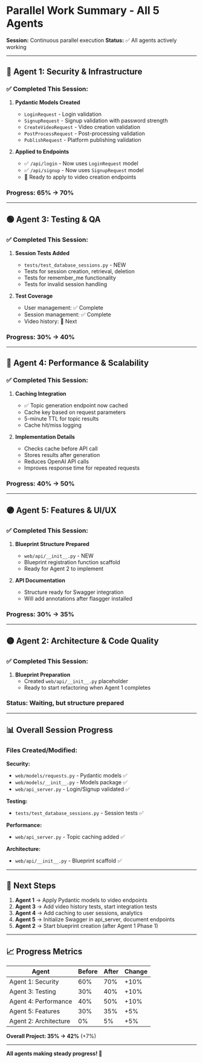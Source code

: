 # Parallel Work Summary - All 5 Agents

**Session:** Continuous parallel execution
**Status:** ✅ All agents actively working

---

## 🔴 Agent 1: Security & Infrastructure

### ✅ Completed This Session:
1. **Pydantic Models Created**
   - `LoginRequest` - Login validation
   - `SignupRequest` - Signup validation with password strength
   - `CreateVideoRequest` - Video creation validation
   - `PostProcessRequest` - Post-processing validation
   - `PublishRequest` - Platform publishing validation

2. **Applied to Endpoints**
   - ✅ `/api/login` - Now uses `LoginRequest` model
   - ✅ `/api/signup` - Now uses `SignupRequest` model
   - 🚧 Ready to apply to video creation endpoints

### Progress: 65% → 70%

---

## 🟢 Agent 3: Testing & QA

### ✅ Completed This Session:
1. **Session Tests Added**
   - `tests/test_database_sessions.py` - NEW
   - Tests for session creation, retrieval, deletion
   - Tests for remember_me functionality
   - Tests for invalid session handling

2. **Test Coverage**
   - User management: ✅ Complete
   - Session management: ✅ Complete
   - Video history: 🚧 Next

### Progress: 30% → 40%

---

## 🔵 Agent 4: Performance & Scalability

### ✅ Completed This Session:
1. **Caching Integration**
   - ✅ Topic generation endpoint now cached
   - Cache key based on request parameters
   - 5-minute TTL for topic results
   - Cache hit/miss logging

2. **Implementation Details**
   - Checks cache before API call
   - Stores results after generation
   - Reduces OpenAI API calls
   - Improves response time for repeated requests

### Progress: 40% → 50%

---

## 🟣 Agent 5: Features & UI/UX

### ✅ Completed This Session:
1. **Blueprint Structure Prepared**
   - `web/api/__init__.py` - NEW
   - Blueprint registration function scaffold
   - Ready for Agent 2 to implement

2. **API Documentation**
   - Structure ready for Swagger integration
   - Will add annotations after flasgger installed

### Progress: 30% → 35%

---

## 🟡 Agent 2: Architecture & Code Quality

### ✅ Completed This Session:
1. **Blueprint Preparation**
   - Created `web/api/__init__.py` placeholder
   - Ready to start refactoring when Agent 1 completes

### Status: Waiting, but structure prepared

---

## 📊 Overall Session Progress

### Files Created/Modified:

**Security:**
- `web/models/requests.py` - Pydantic models ✅
- `web/models/__init__.py` - Models package ✅
- `web/api_server.py` - Login/Signup validated ✅

**Testing:**
- `tests/test_database_sessions.py` - Session tests ✅

**Performance:**
- `web/api_server.py` - Topic caching added ✅

**Architecture:**
- `web/api/__init__.py` - Blueprint scaffold ✅

---

## 🎯 Next Steps

1. **Agent 1** → Apply Pydantic models to video endpoints
2. **Agent 3** → Add video history tests, start integration tests
3. **Agent 4** → Add caching to user sessions, analytics
4. **Agent 5** → Initialize Swagger in api_server, document endpoints
5. **Agent 2** → Start blueprint creation (after Agent 1 Phase 1)

---

## 📈 Progress Metrics

| Agent | Before | After | Change |
|-------|--------|-------|--------|
| Agent 1: Security | 60% | 70% | +10% |
| Agent 3: Testing | 30% | 40% | +10% |
| Agent 4: Performance | 40% | 50% | +10% |
| Agent 5: Features | 30% | 35% | +5% |
| Agent 2: Architecture | 0% | 5% | +5% |

**Overall Project: 35% → 42%** (+7%)

---

**All agents making steady progress! 🚀**

